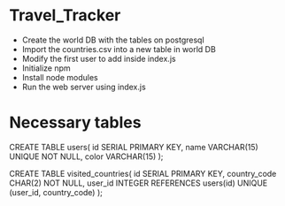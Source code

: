 # Travel_Tracker
- Create the world DB with the tables on postgresql
- Import the countries.csv into a new table in world DB
- Modify the first user to add inside index.js
- Initialize npm
- Install node modules
- Run the web server using index.js

# Necessary tables
CREATE TABLE users(
id SERIAL PRIMARY KEY,
name VARCHAR(15) UNIQUE NOT NULL,
color VARCHAR(15)
);

CREATE TABLE visited_countries(
id SERIAL PRIMARY KEY,
country_code CHAR(2) NOT NULL,
user_id INTEGER REFERENCES users(id)
UNIQUE (user_id, country_code)
);